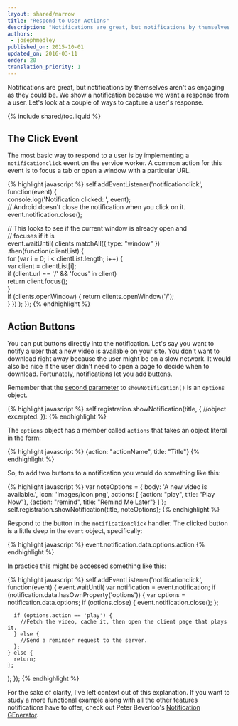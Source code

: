 ```yaml
---
layout: shared/narrow
title: "Respond to User Actions"
description: "Notifications are great, but notifications by themselves aren't as engaging as they could be. We show a notification because we want a response from a user. Let's look at a couple of ways to capture a user's response."
authors:
 - josephmedley
published_on: 2015-10-01
updated_on: 2016-03-11
order: 20
translation_priority: 1
---
```


<p class="intro" markdown="1">
  Notifications are great, but notifications by themselves aren't as engaging as they could be. We show a notification because we want a response from a user. Let's look at a couple of ways to capture a user's response.
</p>

{% include shared/toc.liquid %}

## The Click Event

The most basic way to respond to a user is by implementing a `notificationclick` event on the service worker. A common action for this event is to focus a tab or open a window with a particular URL.

{% highlight javascript %}
self.addEventListener('notificationclick', function(event) {  
  console.log('Notification clicked: ', event);  
  // Android doesn't close the notification when you click on it.   
  event.notification.close();

  // This looks to see if the current window is already open and  
  // focuses if it is  
  event.waitUntil(
    clients.matchAll({ type: "window" })
      .then(function(clientList) {  
        for (var i = 0; i < clientList.length; i++) {  
          var client = clientList[i];  
          if (client.url == '/' && 'focus' in client)  
            return client.focus();  
        }  
        if (clients.openWindow) {
          return clients.openWindow('/');  
        }
      })
  );
});
{% endhighlight %}

## Action Buttons

You can put buttons directly into the notification. Let's say you want to notify a user that a new video is available on your site. You don't want to download right away because the user might be on a slow network. It would also be nice if the user didn't need to open a page to decide when to download. Fortunately, notifications let you add buttons.

Remember that the [second parameter](https://developer.mozilla.org/en-US/docs/Web/API/ServiceWorkerRegistration/showNotification#Parameters) to `showNotification()` is an `options` object.

{% highlight javascript %}
self.registration.showNotification(title, { //object excerpted. }):
{% endhighlight %}

The `options` object has a member called `actions` that takes an object literal in the form:

{% highlight javascript %}
{action: "actionName", title: "Title"}
{% endhighlight %}

So, to add two buttons to a notification you would do something like this:

{% highlight javascript %}
var noteOptions = {
  body: 'A new video is available.',
  icon: 'images/icon.png',
  actions: [
    {action: "play", title: "Play Now"},
    {action: "remind", title: "Remind Me Later"}
  ]
};
self.registration.showNotification(title, noteOptions);
{% endhighlight %}

Respond to the button in the `notificationclick` handler. The clicked button is a little deep in the `event` object, specifically:

{% highlight javascript %}
event.notification.data.options.action
{% endhighlight %}

In practice this might be accessed something like this:

{% highlight javascript %}
self.addEventListener('notificationclick', function(event) {
  event.waitUntil(
    var notification = event.notification;
    if (notification.data.hasOwnProperty('options')) {
      var options = notification.data.options;
      if (options.close) {
        event.notification.close();
      };

      if (options.action == 'play') {
        //Fetch the video, cache it, then open the client page that plays it.
      } else {
        //Send a reminder request to the server.
      };
    } else {
      return;
    };
  );
});
{% endhighlight %}

For the sake of clarity, I've left context out of this explanation. If you want to study a more functional example along with all the other features notifications have to offer, check out Peter Beverloo's [Notification GEnerator](https://tests.peter.sh/notification-generator/).
